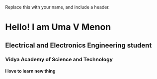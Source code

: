 Replace this with your name, and include a header.
# Hello! I am Uma V Menon 
## Electrical and Electronics Engineering student 
### Vidya Academy of Science and Technology 
#### I love to learn new thing 
